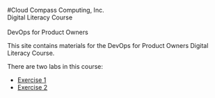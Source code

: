 #Cloud Compass Computing, Inc.<br>Digital Literacy Course<br><br>DevOps for Product Owners

This site contains materials for the DevOps for Product Owners Digital Literacy Course.

There are two labs in this course:

* [Exercise 1](./exercise3.md)
* [Exercise 2](./exercise2.md)